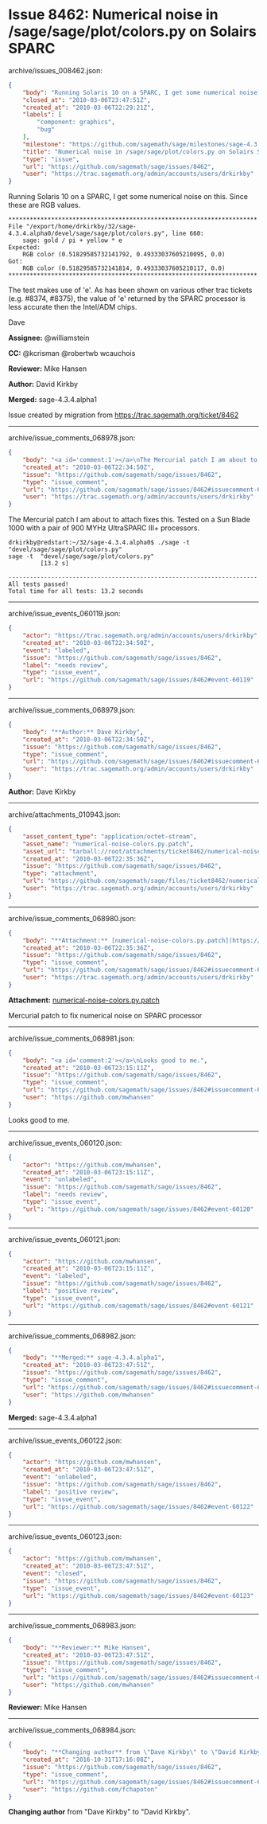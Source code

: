 # Issue 8462: Numerical noise in /sage/sage/plot/colors.py on Solairs SPARC

archive/issues_008462.json:
```json
{
    "body": "Running Solaris 10 on a SPARC, I get some numerical noise on this. Since these are RGB values. \n\n```\n**********************************************************************\nFile \"/export/home/drkirkby/32/sage-4.3.4.alpha0/devel/sage/sage/plot/colors.py\", line 660:\n    sage: gold / pi + yellow * e\nExpected:\n    RGB color (0.51829585732141792, 0.49333037605210095, 0.0)\nGot:\n    RGB color (0.51829585732141814, 0.49333037605210117, 0.0)\n**********************************************************************\n```\n\nThe test makes use of 'e'. As has been shown on various other trac tickets (e.g. #8374, #8375), the value of 'e' returned by the SPARC processor is less accurate then the Intel/ADM chips. \n\nDave \n\n\n\n**Assignee:** @williamstein\n\n**CC:**  @kcrisman @robertwb wcauchois\n\n**Reviewer:** Mike Hansen\n\n**Author:** David Kirkby\n\n**Merged:** sage-4.3.4.alpha1\n\nIssue created by migration from https://trac.sagemath.org/ticket/8462\n\n",
    "closed_at": "2010-03-06T23:47:51Z",
    "created_at": "2010-03-06T22:29:21Z",
    "labels": [
        "component: graphics",
        "bug"
    ],
    "milestone": "https://github.com/sagemath/sage/milestones/sage-4.3.4",
    "title": "Numerical noise in /sage/sage/plot/colors.py on Solairs SPARC",
    "type": "issue",
    "url": "https://github.com/sagemath/sage/issues/8462",
    "user": "https://trac.sagemath.org/admin/accounts/users/drkirkby"
}
```
Running Solaris 10 on a SPARC, I get some numerical noise on this. Since these are RGB values. 

```
**********************************************************************
File "/export/home/drkirkby/32/sage-4.3.4.alpha0/devel/sage/sage/plot/colors.py", line 660:
    sage: gold / pi + yellow * e
Expected:
    RGB color (0.51829585732141792, 0.49333037605210095, 0.0)
Got:
    RGB color (0.51829585732141814, 0.49333037605210117, 0.0)
**********************************************************************
```

The test makes use of 'e'. As has been shown on various other trac tickets (e.g. #8374, #8375), the value of 'e' returned by the SPARC processor is less accurate then the Intel/ADM chips. 

Dave 



**Assignee:** @williamstein

**CC:**  @kcrisman @robertwb wcauchois

**Reviewer:** Mike Hansen

**Author:** David Kirkby

**Merged:** sage-4.3.4.alpha1

Issue created by migration from https://trac.sagemath.org/ticket/8462





---

archive/issue_comments_068978.json:
```json
{
    "body": "<a id='comment:1'></a>\nThe Mercurial patch I am about to attach fixes this. Tested on a Sun Blade 1000 with a pair of 900 MYHz UltraSPARC III+ processors. \n\n```\ndrkirkby@redstart:~/32/sage-4.3.4.alpha0$ ./sage -t  \"devel/sage/sage/plot/colors.py\"\nsage -t  \"devel/sage/sage/plot/colors.py\"                   \n         [13.2 s]\n \n----------------------------------------------------------------------\nAll tests passed!\nTotal time for all tests: 13.2 seconds\n```",
    "created_at": "2010-03-06T22:34:50Z",
    "issue": "https://github.com/sagemath/sage/issues/8462",
    "type": "issue_comment",
    "url": "https://github.com/sagemath/sage/issues/8462#issuecomment-68978",
    "user": "https://trac.sagemath.org/admin/accounts/users/drkirkby"
}
```

<a id='comment:1'></a>
The Mercurial patch I am about to attach fixes this. Tested on a Sun Blade 1000 with a pair of 900 MYHz UltraSPARC III+ processors. 

```
drkirkby@redstart:~/32/sage-4.3.4.alpha0$ ./sage -t  "devel/sage/sage/plot/colors.py"
sage -t  "devel/sage/sage/plot/colors.py"                   
         [13.2 s]
 
----------------------------------------------------------------------
All tests passed!
Total time for all tests: 13.2 seconds
```



---

archive/issue_events_060119.json:
```json
{
    "actor": "https://trac.sagemath.org/admin/accounts/users/drkirkby",
    "created_at": "2010-03-06T22:34:50Z",
    "event": "labeled",
    "issue": "https://github.com/sagemath/sage/issues/8462",
    "label": "needs review",
    "type": "issue_event",
    "url": "https://github.com/sagemath/sage/issues/8462#event-60119"
}
```



---

archive/issue_comments_068979.json:
```json
{
    "body": "**Author:** Dave Kirkby",
    "created_at": "2010-03-06T22:34:50Z",
    "issue": "https://github.com/sagemath/sage/issues/8462",
    "type": "issue_comment",
    "url": "https://github.com/sagemath/sage/issues/8462#issuecomment-68979",
    "user": "https://trac.sagemath.org/admin/accounts/users/drkirkby"
}
```

**Author:** Dave Kirkby



---

archive/attachments_010943.json:
```json
{
    "asset_content_type": "application/octet-stream",
    "asset_name": "numerical-noise-colors.py.patch",
    "asset_url": "tarball://root/attachments/ticket8462/numerical-noise-colors.py.patch",
    "created_at": "2010-03-06T22:35:36Z",
    "issue": "https://github.com/sagemath/sage/issues/8462",
    "type": "attachment",
    "url": "https://github.com/sagemath/sage/files/ticket8462/numerical-noise-colors.py.patch",
    "user": "https://trac.sagemath.org/admin/accounts/users/drkirkby"
}
```



---

archive/issue_comments_068980.json:
```json
{
    "body": "**Attachment:** [numerical-noise-colors.py.patch](https://github.com/sagemath/sage/files/ticket8462/numerical-noise-colors.py.patch)\n\nMercurial patch to fix numerical noise on SPARC processor",
    "created_at": "2010-03-06T22:35:36Z",
    "issue": "https://github.com/sagemath/sage/issues/8462",
    "type": "issue_comment",
    "url": "https://github.com/sagemath/sage/issues/8462#issuecomment-68980",
    "user": "https://trac.sagemath.org/admin/accounts/users/drkirkby"
}
```

**Attachment:** [numerical-noise-colors.py.patch](https://github.com/sagemath/sage/files/ticket8462/numerical-noise-colors.py.patch)

Mercurial patch to fix numerical noise on SPARC processor



---

archive/issue_comments_068981.json:
```json
{
    "body": "<a id='comment:2'></a>\nLooks good to me.",
    "created_at": "2010-03-06T23:15:11Z",
    "issue": "https://github.com/sagemath/sage/issues/8462",
    "type": "issue_comment",
    "url": "https://github.com/sagemath/sage/issues/8462#issuecomment-68981",
    "user": "https://github.com/mwhansen"
}
```

<a id='comment:2'></a>
Looks good to me.



---

archive/issue_events_060120.json:
```json
{
    "actor": "https://github.com/mwhansen",
    "created_at": "2010-03-06T23:15:11Z",
    "event": "unlabeled",
    "issue": "https://github.com/sagemath/sage/issues/8462",
    "label": "needs review",
    "type": "issue_event",
    "url": "https://github.com/sagemath/sage/issues/8462#event-60120"
}
```



---

archive/issue_events_060121.json:
```json
{
    "actor": "https://github.com/mwhansen",
    "created_at": "2010-03-06T23:15:11Z",
    "event": "labeled",
    "issue": "https://github.com/sagemath/sage/issues/8462",
    "label": "positive review",
    "type": "issue_event",
    "url": "https://github.com/sagemath/sage/issues/8462#event-60121"
}
```



---

archive/issue_comments_068982.json:
```json
{
    "body": "**Merged:** sage-4.3.4.alpha1",
    "created_at": "2010-03-06T23:47:51Z",
    "issue": "https://github.com/sagemath/sage/issues/8462",
    "type": "issue_comment",
    "url": "https://github.com/sagemath/sage/issues/8462#issuecomment-68982",
    "user": "https://github.com/mwhansen"
}
```

**Merged:** sage-4.3.4.alpha1



---

archive/issue_events_060122.json:
```json
{
    "actor": "https://github.com/mwhansen",
    "created_at": "2010-03-06T23:47:51Z",
    "event": "unlabeled",
    "issue": "https://github.com/sagemath/sage/issues/8462",
    "label": "positive review",
    "type": "issue_event",
    "url": "https://github.com/sagemath/sage/issues/8462#event-60122"
}
```



---

archive/issue_events_060123.json:
```json
{
    "actor": "https://github.com/mwhansen",
    "created_at": "2010-03-06T23:47:51Z",
    "event": "closed",
    "issue": "https://github.com/sagemath/sage/issues/8462",
    "type": "issue_event",
    "url": "https://github.com/sagemath/sage/issues/8462#event-60123"
}
```



---

archive/issue_comments_068983.json:
```json
{
    "body": "**Reviewer:** Mike Hansen",
    "created_at": "2010-03-06T23:47:51Z",
    "issue": "https://github.com/sagemath/sage/issues/8462",
    "type": "issue_comment",
    "url": "https://github.com/sagemath/sage/issues/8462#issuecomment-68983",
    "user": "https://github.com/mwhansen"
}
```

**Reviewer:** Mike Hansen



---

archive/issue_comments_068984.json:
```json
{
    "body": "**Changing author** from \"Dave Kirkby\" to \"David Kirkby\".",
    "created_at": "2016-10-31T17:16:08Z",
    "issue": "https://github.com/sagemath/sage/issues/8462",
    "type": "issue_comment",
    "url": "https://github.com/sagemath/sage/issues/8462#issuecomment-68984",
    "user": "https://github.com/fchapoton"
}
```

**Changing author** from "Dave Kirkby" to "David Kirkby".
